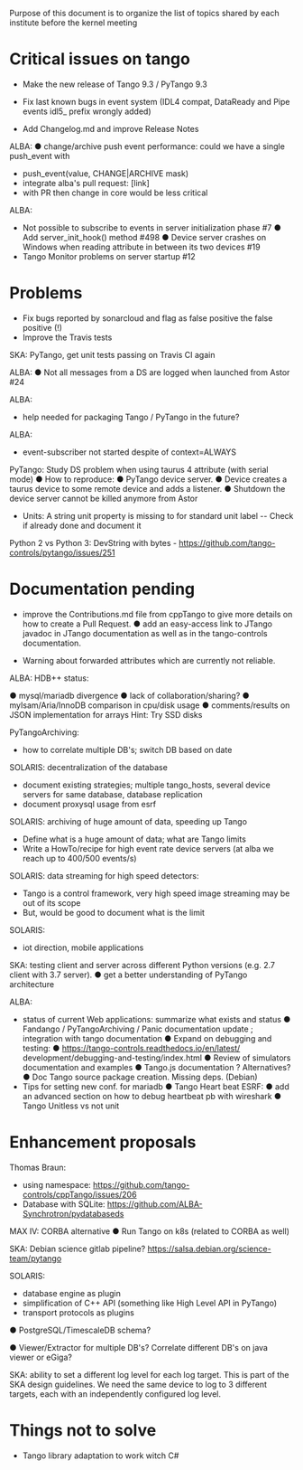 
Purpose of this document is to organize the list of topics shared by each institute before the kernel meeting






Critical issues on tango
========================

- Make the new release of Tango 9.3 / PyTango 9.3

- Fix last known bugs in event system (IDL4 compat, DataReady and Pipe
events idl5_ prefix wrongly added)

- Add Changelog.md and improve Release Notes

ALBA:
● change/archive push event performance: could we have a single push_event with 
  - push_event(value, CHANGE|ARCHIVE mask)
  - integrate alba's pull request: [link]
  - with PR then change in core would be less critical

ALBA:
- Not possible to subscribe to events in server initialization phase #7
● Add server_init_hook() method #498
● Device server crashes on Windows when reading attribute in between its two
devices #19
- Tango Monitor problems on server startup #12


Problems
========

- Fix bugs reported by sonarcloud and flag as false positive the false
positive (!)
- Improve the Travis tests

SKA:
 PyTango, get unit tests passing on Travis CI again

ALBA:
● Not all messages from a DS are logged when launched from Astor #24

ALBA:
 - help needed for packaging Tango / PyTango in the future? 

ALBA:
 - event-subscriber not started despite of context=ALWAYS

PyTango: Study DS problem when using taurus 4 attribute (with serial mode)
● How to reproduce:
● PyTango device server.
● Device creates a taurus device to some remote device and adds a listener.
● Shutdown the device server cannot be killed anymore from Astor

- Units: A string unit property is missing to for standard unit label
 -- Check if already done and document it

Python 2 vs Python 3: DevString with bytes -
https://github.com/tango-controls/pytango/issues/251 

Documentation pending
=====================

- improve the Contributions.md file from cppTango to give more details on
how to create a Pull Request.
● add an easy-access link to JTango javadoc in JTango documentation as
well as in the tango-controls documentation.

- Warning about forwarded attributes which are currently not reliable.

ALBA: HDB++ status:

● mysql/mariadb divergence
● lack of collaboration/sharing?
● myIsam/Aria/InnoDB comparison in cpu/disk usage
● comments/results on JSON implementation for arrays
Hint: Try SSD disks

PyTangoArchiving:
 - how to correlate multiple DB's; switch DB based on date

SOLARIS: decentralization of the database 

 - document existing strategies; multiple tango_hosts, several device servers for same database, database replication
 - document proxysql usage from esrf
 
SOLARIS: archiving of huge amount of data, speeding up Tango

 - Define what is a huge amount of data; what are Tango limits
 - Write a HowTo/recipe for high event rate device servers (at alba we reach up to 400/500 events/s)

SOLARIS: data streaming for high speed detectors:

 - Tango is a control framework, very high speed image streaming may be out of its scope
 - But, would be good to document what is the limit
 
SOLARIS:
 - iot direction, mobile applications
 
SKA:
testing client and server across different Python versions (e.g. 2.7
client with 3.7 server).
● get a better understanding of PyTango architecture

ALBA:
 - status of current Web applications: summarize what exists and status
 ● Fandango / PyTangoArchiving / Panic documentation update ;
integration with tango documentation
● Expand on debugging and testing:
● https://tango-controls.readthedocs.io/en/latest/
development/debugging-and-testing/index.html
● Review of simulators documentation and examples
● Tango.js documentation ? Alternatives?
● Doc Tango source package creation. Missing deps. (Debian)
- Tips for setting new conf. for mariadb
● Tango Heart beat
ESRF: ● add an advanced section on how to debug heartbeat pb with wireshark 
● Tango Unitless vs not unit

Enhancement proposals
=====================

Thomas Braun: 
 - using namespace: https://github.com/tango-controls/cppTango/issues/206 
 - Database with SQLite: https://github.com/ALBA-Synchrotron/pydatabaseds
 
MAX IV:
CORBA alternative
● Run Tango on k8s (related to CORBA as well)

SKA:
Debian science gitlab pipeline?
https://salsa.debian.org/science-team/pytango 

SOLARIS:

 - database engine as plugin
 - simplification of C++ API (something like High Level API in PyTango)
 - transport protocols as plugins

● PostgreSQL/TimescaleDB schema?

● Viewer/Extractor for multiple DB's? Correlate different DB's on java viewer or eGiga?

SKA: ability to set a different log level for each log target. This is
part of the SKA design guidelines. We need the same device to log
to 3 different targets, each with an independently configured log
level.


Things not to solve
===================

- Tango library adaptation to work witch C#

